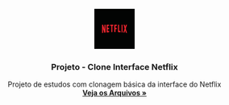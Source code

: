 
<p align="center">
  <a href="https://github.com/thiagoimparato/interface-clone-netflix">
    <img src="img/logo_netflix.jpg" alt="Logo" width="80" height="80">
  </a>

  <h3 align="center">Projeto - Clone Interface Netflix</h3>

  <p align="center">
    Projeto de estudos com clonagem básica da interface do Netflix
    <br />
    <a href="https://github.com/thiagoimparato/interface-clone-netflix"><strong>Veja os Arquivos »</strong></a>
  
</p>

